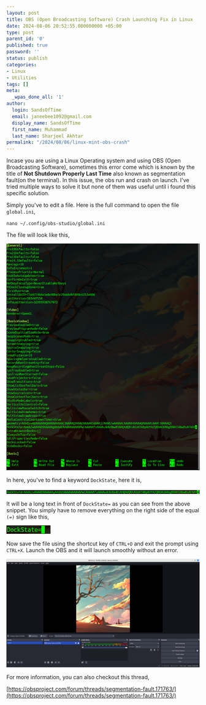 ```yaml
---
layout: post
title: OBS (Open Broadcasting Software) Crash Launching Fix in Linux
date: 2024-08-06 20:52:55.000000000 +05:00
type: post
parent_id: '0'
published: true
password: ''
status: publish
categories:
- Linux
- Utilities
tags: []
meta:
  _wpas_done_all: '1'
author:
  login: SandsOfTime
  email: janeebee1092@gmail.com
  display_name: SandsOfTime
  first_name: Muhammad
  last_name: Sharjeel Akhtar
permalink: "/2024/08/06/linux-mint-obs-crash"
---
```

Incase you are using a Linux Operating system and using OBS (Open Broadcasting Software), sometimes this error come which is known by the title of **Not Shutdown Properly Last Time** also known as segmentation fault(on the terminal). In this issue, the obs run and crash on launch. I've tried multiple ways to solve it but none of them was useful until i found this specific solution. 

Simply you've to edit a file. Here is the full command to open the file `global.ini`,

```
nano ~/.config/obs-studio/global.ini
```
  
The file will look like this,

![1](/assets/images/clt/linux-mint-obs-crash/1.png)

In here, you've to find a keyword `DockState`, here it is, 

![2](/assets/images/clt/linux-mint-obs-crash/2.png)

It will be a long text in front of `DockState=` as you can see from the above snippet. You simply have to remove everything on the right side of the equal `(=)` sign like this,

![3](/assets/images/clt/linux-mint-obs-crash/3.png)

Now save the file using the shortcut key of `CTRL+O` and exit the prompt using `CTRL+X`. Launch the OBS and it will launch smoothly without an error.

![4](/assets/images/clt/linux-mint-obs-crash/4.png)

For more information, you can also checkout this thread, 

[https://obsproject.com/forum/threads/segmentation-fault.171763/](https://obsproject.com/forum/threads/segmentation-fault.171763/)